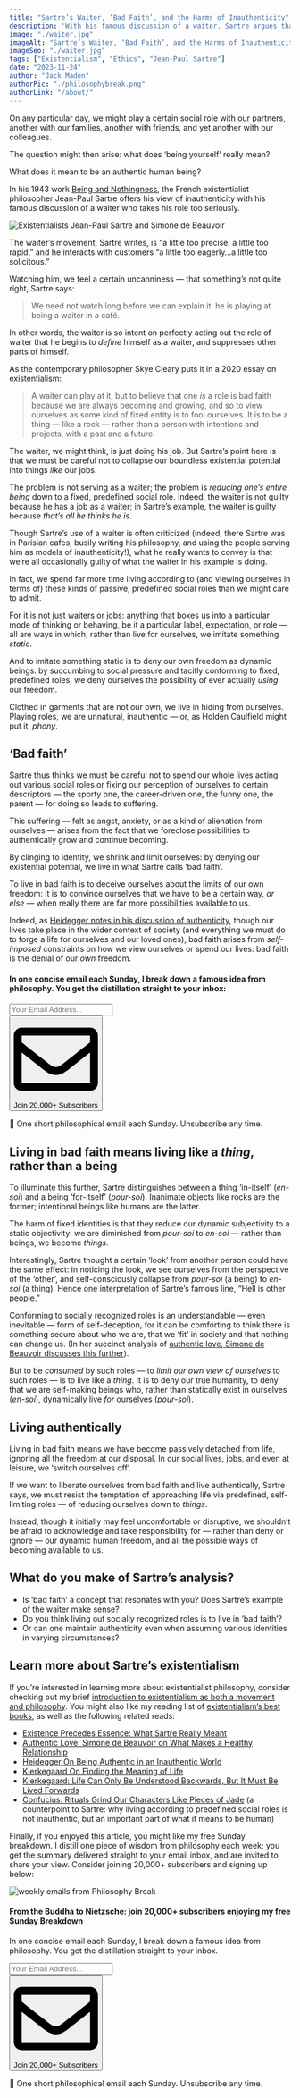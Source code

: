 ```yaml
---
title: "Sartre’s Waiter, ‘Bad Faith’, and the Harms of Inauthenticity"
description: 'With his famous discussion of a waiter, Sartre argues that to limit ourselves to predefined social roles is to live in ‘bad faith’. Living authentically means not reducing ourselves to static identities, but acknowledging that we are free, dynamic beings.'
image: "./waiter.jpg"
imageAlt: "Sartre’s Waiter, ‘Bad Faith’, and the Harms of Inauthenticity"
imageSeo: "./waiter.jpg"
tags: ["Existentialism", "Ethics", "Jean-Paul Sartre"]
date: "2023-11-24"
author: "Jack Maden"
authorPic: "./philosophybreak.png"
authorLink: "/about/"
---
```


<span class="big-letter">O</span>n any particular day, we might play a certain social role with our partners, another with our families, another with friends, and yet another with our colleagues.

The question might then arise: what does ‘being yourself’ really mean?

What does it mean to be an authentic human being?

In his 1943 work <a target="_blank" rel="noopener noreferrer sponsored" href="http://www.amazon.com/gp/product/0671867806/ref=as_li_tl?ie=UTF8&tag=philosophybre-20&camp=1789&creative=9325&linkCode=as2&creativeASIN=0671867806&linkId=b0099f68e2d25fcb5bd68aca0f893a53">Being and Nothingness</a>, the French existentialist philosopher Jean-Paul Sartre offers his view of inauthenticity with his famous discussion of a waiter who takes his role too seriously. 

![Existentialists Jean-Paul Sartre and Simone de Beauvoir](./sartre-simone.webp "French philosophers Jean-Paul Sartre and Simone de Beauvoir in a Parisian cafe in 1946.")

The waiter’s movement, Sartre writes, is “a little too precise, a little too rapid,” and he interacts with customers “a little too eagerly…a little too solicitous.” 

Watching him, we feel a certain uncanniness — that something’s not quite right, Sartre says:

>We need not watch long before we can explain it: he is playing at being a waiter in a café.

In other words, the waiter is so intent on perfectly acting out the role of waiter that he begins to _define_ himself as a waiter, and suppresses other parts of himself. 

As the contemporary philosopher Skye Cleary puts it in a 2020 essay on existentialism:

>A waiter can play at it, but to believe that one _is_ a role is bad faith because we are always becoming and growing, and so to view ourselves as some kind of fixed entity is to fool ourselves. It is to be a thing — like a rock — rather than a person with intentions and projects, with a past and a future.

The waiter, we might think, is just doing his job. But Sartre’s point here is that we must be careful not to collapse our boundless existential potential into things _like_ our jobs. 

The problem is not serving as a waiter; the problem is _reducing one’s entire being_ down to a fixed, predefined social role. Indeed, the waiter is not guilty because he has a job as a waiter; in Sartre’s example, the waiter is guilty because _that’s all he thinks he is_. 

Though Sartre’s use of a waiter is often criticized (indeed, there Sartre was in Parisian cafes, busily writing his philosophy, and using the people serving him as models of inauthenticity!), what he really wants to convey is that we’re all occasionally guilty of what the waiter in his example is doing.

In fact, we spend far more time living according to (and viewing ourselves in terms of) these kinds of passive, predefined social roles than we might care to admit. 

For it is not just waiters or jobs: anything that boxes us into a particular mode of thinking or behaving, be it a particular label, expectation, or role — all are ways in which, rather than live for ourselves, we imitate something _static_.

And to imitate something static is to deny our own freedom as dynamic beings: by succumbing to social pressure and tacitly conforming to fixed, predefined roles, we deny ourselves the possibility of ever actually _using_ our freedom. 

Clothed in garments that are not our own, we live in hiding from ourselves. Playing roles, we are unnatural, inauthentic — or, as Holden Caulfield might put it, _phony_.

## ‘Bad faith’

<span class="big-letter">S</span>artre thus thinks we must be careful not to spend our whole lives acting out various social roles or fixing our perception of ourselves to certain descriptors — the sporty one, the career-driven one, the funny one, the parent — for doing so leads to suffering. 

This suffering — felt as angst, anxiety, or as a kind of alienation from ourselves — arises from the fact that we foreclose possibilities to authentically grow and continue becoming. 

By clinging to identity, we shrink and limit ourselves: by denying our existential potential, we live in what Sartre calls ‘bad faith’.

To live in bad faith is to deceive ourselves about the limits of our own freedom: it is to convince ourselves that we have to be a certain way, _or else_ — when really there are far more possibilities available to us.

Indeed, as [Heidegger notes in his discussion of authenticity](/articles/heidegger-on-being-authentic-in-an-inauthentic-world/), though our lives take place in the wider context of society (and everything we must do to forge a life for ourselves and our loved ones), bad faith arises from _self-imposed_ constraints on how we view ourselves or spend our lives: bad faith is the denial of our _own_ freedom.

<!--small subscribe-->
<div class="course-promo darkradial-background subscribe text-center">
    <h4>In one concise email each Sunday, I break down a famous idea from philosophy. You get the distillation straight to your inbox:</h4>
    <div class="small-pad-top">
        <form action="https://app.convertkit.com/forms/5812400/subscriptions" method="post" data-sv-form="5812400" data-uid="be0e52d3c0" data-format="inline" data-version="6" data-options="{&quot;settings&quot;:{&quot;after_subscribe&quot;:{&quot;action&quot;:&quot;message&quot;,&quot;success_message&quot;:&quot;Thank you, philosopher! Your welcome email will land in your inbox shortly.&quot;,&quot;redirect_url&quot;:&quot;https://philosophybreak.com/thank-you/&quot;},&quot;analytics&quot;:{&quot;google&quot;:null,&quot;fathom&quot;:null,&quot;facebook&quot;:null,&quot;segment&quot;:null,&quot;pinterest&quot;:null,&quot;sparkloop&quot;:null,&quot;googletagmanager&quot;:null},&quot;modal&quot;:{&quot;trigger&quot;:&quot;timer&quot;,&quot;scroll_percentage&quot;:null,&quot;timer&quot;:5,&quot;devices&quot;:&quot;all&quot;,&quot;show_once_every&quot;:15},&quot;powered_by&quot;:{&quot;show&quot;:false,&quot;url&quot;:&quot;https://convertkit.com/features/forms?utm_campaign=poweredby&amp;utm_content=form&amp;utm_medium=referral&amp;utm_source=dynamic&quot;},&quot;recaptcha&quot;:{&quot;enabled&quot;:false},&quot;return_visitor&quot;:{&quot;action&quot;:&quot;show&quot;,&quot;custom_content&quot;:&quot;&quot;},&quot;slide_in&quot;:{&quot;display_in&quot;:&quot;bottom_right&quot;,&quot;trigger&quot;:&quot;timer&quot;,&quot;scroll_percentage&quot;:null,&quot;timer&quot;:5,&quot;devices&quot;:&quot;all&quot;,&quot;show_once_every&quot;:15},&quot;sticky_bar&quot;:{&quot;display_in&quot;:&quot;top&quot;,&quot;trigger&quot;:&quot;timer&quot;,&quot;scroll_percentage&quot;:null,&quot;timer&quot;:5,&quot;devices&quot;:&quot;all&quot;,&quot;show_once_every&quot;:15}},&quot;version&quot;:&quot;6&quot;}" min-width="400 500 600 700 800">
        <div data-style="clean"><ul data-element="errors" data-group="alert"></ul><div data-element="fields" data-stacked="false">
            <div>
                <input name="email_address" aria-label="Your Email Address..." placeholder="Your Email Address..." required type="email" />
            </div>
            <button class="button primary" type="submit" data-element="submit"><div><div></div><div></div><div></div></div><span><svg xmlns="http://www.w3.org/2000/svg" viewBox="0 0 512 512"><path d="M464 64H48C21.49 64 0 85.49 0 112v288c0 26.51 21.49 48 48 48h416c26.51 0 48-21.49 48-48V112c0-26.51-21.49-48-48-48zm0 48v40.805c-22.422 18.259-58.168 46.651-134.587 106.49-16.841 13.247-50.201 45.072-73.413 44.701-23.208.375-56.579-31.459-73.413-44.701C106.18 199.465 70.425 171.067 48 152.805V112h416zM48 400V214.398c22.914 18.251 55.409 43.862 104.938 82.646 21.857 17.205 60.134 55.186 103.062 54.955 42.717.231 80.509-37.199 103.053-54.947 49.528-38.783 82.032-64.401 104.947-82.653V400H48z"/></svg>Join 20,000+ Subscribers</span></button>
            </div>
            </div>
        </form>
        <p class="tiny-mar-top no-mar-bottom review-font">💭 One short philosophical email each Sunday. Unsubscribe any time.</p>
    </div>
</div>

## Living in bad faith means living like a _thing_, rather than a being

<span class="big-letter">T</span>o illuminate this further, Sartre distinguishes between a thing ‘in-itself’ (_en-soi_) and a being ‘for-itself’ (_pour-soi_). Inanimate objects like rocks are the former; intentional beings like humans are the latter. 

The harm of fixed identities is that they reduce our dynamic subjectivity to a static objectivity: we are diminished from _pour-soi_ to _en-soi_ — rather than beings, we become _things_. 

Interestingly, Sartre thought a certain ‘look’ from another person could have the same effect: in noticing the look, we see ourselves from the perspective of the ‘other’, and self-consciously collapse from _pour-soi_ (a being) to _en-soi_ (a thing). Hence one interpretation of Sartre’s famous line, “Hell is other people.”

Conforming to socially recognized roles is an understandable — even inevitable — form of self-deception, for it can be comforting to think there is something secure about who we are, that we ‘fit’ in society and that nothing can change us. (In her succinct analysis of [authentic love, Simone de Beauvoir discusses this further](/articles/authentic-love-simone-de-beauvoir-on-what-makes-a-healthy-relationship/)).

But to be _consumed_ by such roles — to _limit our own view of ourselves_ to such roles — is to live like a _thing_. It is to deny our true humanity, to deny that we are self-making beings who, rather than statically exist in ourselves (_en-soi_), dynamically live _for_ ourselves (_pour-soi_).

## Living authentically

<span class="big-letter">L</span>iving in bad faith means we have become passively detached from life, ignoring all the freedom at our disposal. In our social lives, jobs, and even at leisure, we ‘switch ourselves off’.

If we want to liberate ourselves from bad faith and live authentically, Sartre says, we must resist the temptation of approaching life via predefined, self-limiting roles — of reducing ourselves down to _things_.

Instead, though it initially may feel uncomfortable or disruptive, we shouldn’t be afraid to acknowledge and take responsibility for — rather than deny or ignore — our dynamic human freedom, and all the possible ways of becoming available to us.

## What do you make of Sartre’s analysis? 

- Is ‘bad faith’ a concept that resonates with you? Does Sartre’s example of the waiter make sense?
- Do you think living out socially recognized roles is to live in ‘bad faith’? 
- Or can one maintain authenticity even when assuming various identities in varying circumstances?

## Learn more about Sartre’s existentialism

<span class="big-letter">I</span>f you’re interested in learning more about existentialist philosophy, consider checking out my brief [introduction to existentialism as both a movement and philosophy](/articles/what-is-existentialism-3-core-principles-of-existentialist-philosophy/). You might also like my reading list of [existentialism’s best books](/reading-lists/existentialism/), as well as the following related reads:

- [Existence Precedes Essence: What Sartre Really Meant](/articles/existence-precedes-essence-what-sartre-really-meant/)
- [Authentic Love: Simone de Beauvoir on What Makes a Healthy Relationship](/articles/authentic-love-simone-de-beauvoir-on-what-makes-a-healthy-relationship/)
- [Heidegger On Being Authentic in an Inauthentic World](/articles/heidegger-on-being-authentic-in-an-inauthentic-world/)
- [Kierkegaard On Finding the Meaning of Life](/articles/kierkegaard-on-finding-the-meaning-of-life/)
- [Kierkegaard: Life Can Only Be Understood Backwards, But It Must Be Lived Forwards](/articles/kierkegaard-life-can-only-be-understood-backwards-but-must-be-lived-forwards/)
- [Confucius: Rituals Grind Our Characters Like Pieces of Jade](/articles/confucius-rituals-grind-our-characters-like-pieces-of-jade/) (a counterpoint to Sartre: why living according to predefined social roles is not inauthentic, but an important part of what it means to be human)

Finally, if you enjoyed this article, you might like my free Sunday breakdown. I distill one piece of wisdom from philosophy each week; you get the summary delivered straight to your email inbox, and are invited to share your view. Consider joining 20,000+ subscribers and signing up below:

<!--big subscribe-->
<div class="course-promo darkradial-background subscribe text-center">
    <img src="/static/6313d50bc32799a6c869239128784c7b/e7f7a/weekly-break.webp" alt="weekly emails from Philosophy Break">
    <h4>From the Buddha to Nietzsche: join 20,000+ subscribers enjoying my free Sunday Breakdown</h4>
    <p class="small-grey-font no-mar-bottom">In one concise email each Sunday, I break down a famous idea from philosophy. You get the distillation straight to your inbox.</p>
    <div class="small-pad-top">
        <form action="https://app.convertkit.com/forms/5812400/subscriptions" method="post" data-sv-form="5812400" data-uid="be0e52d3c0" data-format="inline" data-version="6" data-options="{&quot;settings&quot;:{&quot;after_subscribe&quot;:{&quot;action&quot;:&quot;message&quot;,&quot;success_message&quot;:&quot;Thank you, philosopher! Your welcome email will land in your inbox shortly.&quot;,&quot;redirect_url&quot;:&quot;https://philosophybreak.com/thank-you/&quot;},&quot;analytics&quot;:{&quot;google&quot;:null,&quot;fathom&quot;:null,&quot;facebook&quot;:null,&quot;segment&quot;:null,&quot;pinterest&quot;:null,&quot;sparkloop&quot;:null,&quot;googletagmanager&quot;:null},&quot;modal&quot;:{&quot;trigger&quot;:&quot;timer&quot;,&quot;scroll_percentage&quot;:null,&quot;timer&quot;:5,&quot;devices&quot;:&quot;all&quot;,&quot;show_once_every&quot;:15},&quot;powered_by&quot;:{&quot;show&quot;:false,&quot;url&quot;:&quot;https://convertkit.com/features/forms?utm_campaign=poweredby&amp;utm_content=form&amp;utm_medium=referral&amp;utm_source=dynamic&quot;},&quot;recaptcha&quot;:{&quot;enabled&quot;:false},&quot;return_visitor&quot;:{&quot;action&quot;:&quot;show&quot;,&quot;custom_content&quot;:&quot;&quot;},&quot;slide_in&quot;:{&quot;display_in&quot;:&quot;bottom_right&quot;,&quot;trigger&quot;:&quot;timer&quot;,&quot;scroll_percentage&quot;:null,&quot;timer&quot;:5,&quot;devices&quot;:&quot;all&quot;,&quot;show_once_every&quot;:15},&quot;sticky_bar&quot;:{&quot;display_in&quot;:&quot;top&quot;,&quot;trigger&quot;:&quot;timer&quot;,&quot;scroll_percentage&quot;:null,&quot;timer&quot;:5,&quot;devices&quot;:&quot;all&quot;,&quot;show_once_every&quot;:15}},&quot;version&quot;:&quot;6&quot;}" min-width="400 500 600 700 800">
        <div data-style="clean"><ul data-element="errors" data-group="alert"></ul><div data-element="fields" data-stacked="false">
            <div>
                <input name="email_address" aria-label="Your Email Address..." placeholder="Your Email Address..." required type="email" />
            </div>
            <button class="button primary" type="submit" data-element="submit"><div><div></div><div></div><div></div></div><span><svg xmlns="http://www.w3.org/2000/svg" viewBox="0 0 512 512"><path d="M464 64H48C21.49 64 0 85.49 0 112v288c0 26.51 21.49 48 48 48h416c26.51 0 48-21.49 48-48V112c0-26.51-21.49-48-48-48zm0 48v40.805c-22.422 18.259-58.168 46.651-134.587 106.49-16.841 13.247-50.201 45.072-73.413 44.701-23.208.375-56.579-31.459-73.413-44.701C106.18 199.465 70.425 171.067 48 152.805V112h416zM48 400V214.398c22.914 18.251 55.409 43.862 104.938 82.646 21.857 17.205 60.134 55.186 103.062 54.955 42.717.231 80.509-37.199 103.053-54.947 49.528-38.783 82.032-64.401 104.947-82.653V400H48z"/></svg>Join 20,000+ Subscribers</span></button>
            </div>
            </div>
        </form>
        <p class="tiny-mar-top no-mar-bottom review-font">💭 One short philosophical email each Sunday. Unsubscribe any time.</p>
    </div>
</div>